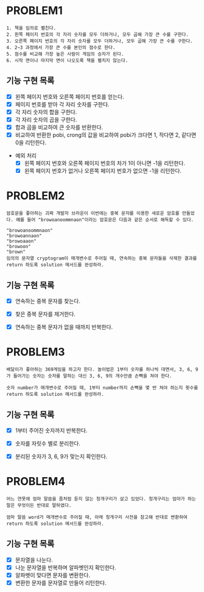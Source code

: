 # PROBLEM1

```
1. 책을 임의로 펼친다.
2. 왼쪽 페이지 번호의 각 자리 숫자를 모두 더하거나, 모두 곱해 가장 큰 수를 구한다.
3. 오른쪽 페이지 번호의 각 자리 숫자를 모두 더하거나, 모두 곱해 가장 큰 수를 구한다.
4. 2~3 과정에서 가장 큰 수를 본인의 점수로 한다.
5. 점수를 비교해 가장 높은 사람이 게임의 승자가 된다.
6. 시작 면이나 마지막 면이 나오도록 책을 펼치지 않는다.
```

##  기능 구현 목록

- [x] 왼쪽 페이지 번호와 오른쪽 페이지 번호를 얻는다.
- [x] 페이지 번호를 받아 각 자리 숫자를 구한다.
- [x] 각 자리 숫자의 합을 구한다.
- [x] 각 자리 숫자의 곱을 구한다.
- [x] 합과 곱을 비교하여 큰 숫자를 반환한다.
- [x] 비교하여 반환한 pobi, crong의 값을 비교하여 pobi가 크다면 1, 작다면 2, 같다면 0을 리턴한다.
- 예외 처리
    - [x] 왼쪽 페이지 번호와 오른쪽 페이지 번호의 차가 1이 아니면 -1을 리턴한다.
    - [x] 왼쪽 페이지 번호가 없거나 오른쪽 페이지 번호가 없으면 -1을 리턴한다.

# PROBLEM2

```
암호문을 좋아하는 괴짜 개발자 브라운이 이번에는 중복 문자를 이용한 새로운 암호를 만들었다. 예를 들어 "browoanoommnaon"이라는 암호문은 다음과 같은 순서로 해독할 수 있다.

"browoanoommnaon"
"browoannaon"
"browoaaon"
"browoon"
"brown"
임의의 문자열 cryptogram이 매개변수로 주어질 때, 연속하는 중복 문자들을 삭제한 결과를 return 하도록 solution 메서드를 완성하라.
```

##  기능 구현 목록

- [x] 연속하는 중복 문자를 찾는다.
- [x] 찾은 중복 문자를 제거한다.
- [x] 연속하는 중복 문자가 없을 때까지 반복한다.


# PROBLEM3

```
배달이가 좋아하는 369게임을 하고자 한다. 놀이법은 1부터 숫자를 하나씩 대면서, 3, 6, 9가 들어가는 숫자는 숫자를 말하는 대신 3, 6, 9의 개수만큼 손뼉을 쳐야 한다.

숫자 number가 매개변수로 주어질 때, 1부터 number까지 손뼉을 몇 번 쳐야 하는지 횟수를 return 하도록 solution 메서드를 완성하라.
```

## 기능 구현 목록

- [x] 1부터 주어진 숫자까지 반복한다.
- [x] 숫자를 자릿수 별로 분리한다. 
- [x] 분리된 숫자가 3, 6, 9가 맞는지 확인한다. 


# PROBLEM4
```
어느 연못에 엄마 말씀을 좀처럼 듣지 않는 청개구리가 살고 있었다. 청개구리는 엄마가 하는 말은 무엇이든 반대로 말하였다.

엄마 말씀 word가 매개변수로 주어질 때, 아래 청개구리 사전을 참고해 반대로 변환하여 return 하도록 solution 메서드를 완성하라.
```
## 기능 구현 목록

- [x] 문자열을 나눈다.
- [x] 나눈 문자열을 반복하며 알파벳인지 확인한다.
- [x] 알파벳이 맞다면 문자를 변환한다. 
- [x] 변환한 문자를 문자열로 만들어 리턴한다. 
